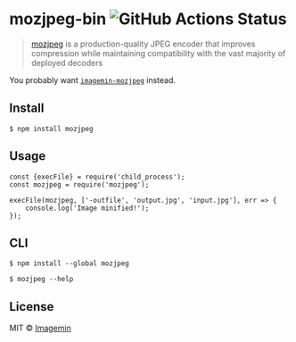 mozjpeg-bin ![GitHub Actions Status](https://github.com/imagemin/mozjpeg-bin/workflows/test/badge.svg?branch=master)
====================================================================================================================

> [mozjpeg](https://github.com/mozilla/mozjpeg) is a production-quality JPEG encoder that improves compression while maintaining compatibility with the vast majority of deployed decoders

You probably want [`imagemin-mozjpeg`](https://github.com/imagemin/imagemin-mozjpeg) instead.

Install
-------

    $ npm install mozjpeg

Usage
-----

    const {execFile} = require('child_process');
    const mozjpeg = require('mozjpeg');

    execFile(mozjpeg, ['-outfile', 'output.jpg', 'input.jpg'], err => {
        console.log('Image minified!');
    });

CLI
---

    $ npm install --global mozjpeg

    $ mozjpeg --help

License
-------

MIT © [Imagemin](https://github.com/imagemin)
